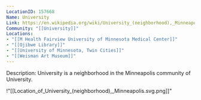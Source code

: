 ```yaml
---
LocationID: 157668
Name: University
Link: https://en.wikipedia.org/wiki/University_(neighborhood),_Minneapolis 
Community: "[[University]]"
Locations: 
- "[[M Health Fairview University of Minnesota Medical Center]]"
- "[[Ojibwe Library]]"
- "[[University of Minnesota, Twin Cities]]"
- "[[Weisman Art Museum]]"
---
```


Description:
University is a neighborhood in the Minneapolis community of University.

!"[[Location_of_University_(neighborhood),_Minneapolis.svg.png]]"